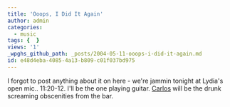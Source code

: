 ```yaml
---
title: 'Ooops, I Did It Again'
author: admin
categories:
  - music
tags: {  }
views: '1'
_wpghs_github_path: _posts/2004-05-11-ooops-i-did-it-again.md
id: e48d4eba-4085-4a13-b809-c01f037bd975
---
```

<p>I forgot to post anything about it on here - we're jammin tonight at Lydia's open mic.. 11:20-12.  I'll be the one playing guitar.  <a href="http://bloglos.kicks-ass.net/">Carlos</a> will be the drunk screaming obscenities from the bar.</p>
